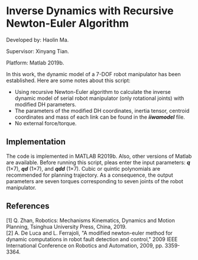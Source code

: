 # Inverse Dynamics with Recursive Newton-Euler Algorithm
Developed by: Haolin Ma.

Supervisor: Xinyang Tian.

Platform: Matlab 2019b.

In this work, the dynamic model of a 7-DOF robot manipulator has been established. Here are some notes about this script:

- Using recursive Newton-Euler algorithm to calculate the inverse dynamic model of serial robot manipulator (only rotational joints) with modified DH parameters.
- The parameters of the modified DH coordinates, inertia tensor, centroid coordinates and mass of each link can be found in the ***iiwamodel*** file.
- No external force/torque.

## Implementation 
The code is implemented in MATLAB R2019b. Also, other versions of Matlab are available. Before running this script, pleas enter the input parameters: ***q*** (1×7), ***qd*** (1×7), and ***qdd*** (1×7). Cubic or quintic polynomials are recommended for planning trajectory. As a consequence, the output parameters are seven torques corresponding to seven joints of the robot manipulator.

## References
[1] Q. Zhan, Robotics: Mechanisms Kinematics, Dynamics and Motion Planning, Tsinghua University Press, China, 2019.  
[2] A. De Luca and L. Ferrajoli, "A modified newton-euler method for dynamic computations in robot fault detection and control," 2009 IEEE International Conference on Robotics and Automation, 2009, pp. 3359-3364.
